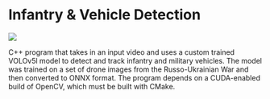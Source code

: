 # Infantry & Vehicle Detection

![](https://github.com/DYLAB2331/infantry-and-vehicle-detection/blob/main/test.gif)

C++ program that takes in an input video and uses a custom trained VOLOv5l model to detect and track infantry and military vehicles. The model was trained on a set of drone images from the Russo-Ukrainian War and then converted to ONNX format. The program depends on a CUDA-enabled build of OpenCV, which must be built with CMake.
